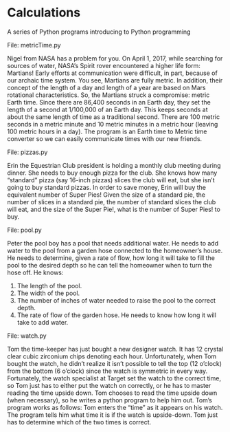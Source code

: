 # Calculations
A series of Python programs introducing to Python programming

File: metricTime.py

Nigel from NASA has a problem for you. On April 1, 2017, while searching for sources of water, NASA’s Spirit rover encountered a higher life form: Martians! Early efforts at communication were difficult, in part, because of our archaic time system. You see, Martians are fully metric. In addition, their concept of the length of a day and length of a year are based on Mars rotational characteristics. So, the Martians struck a compromise: metric Earth time. Since there are 86,400 seconds in an Earth day, they set the length of a second at 1/100,000 of an Earth day. This keeps seconds at about the same length of time as a traditional second. There are 100 metric seconds in a metric minute and 10 metric minutes in a metric hour (leaving
100 metric hours in a day). The program is an Earth time to Metric time converter so we can easily communicate times with our new friends. 

File: pizzas.py

Erin the Equestrian Club president is holding a monthly club meeting during dinner. She needs to buy enough pizza for the club. She knows how many “standard” pizza (say 16-inch pizzas) slices the club will eat, but she isn’t going to buy standard pizzas. In order to save money, Erin will buy the equivalent number of Super Pies! Given the size of a standard pie, the number of slices in a standard pie, the number of standard slices the club will eat, and the size of the Super Pie!, what is the number of Super Pies! to buy.

File: pool.py

Peter the pool boy has a pool that needs additional water. He needs to add water to the pool from a garden hose connected to the homeowner’s house. He needs to determine, given a rate of flow, how long it will take to fill the pool to the desired depth so he can tell the homeowner when to turn the hose off. He knows:
1. The length of the pool.
2. The width of the pool.
3. The number of inches of water needed to raise the pool to the correct depth.
4. The rate of flow of the garden hose.
He needs to know how long it will take to add water.

File: watch.py

Tom the time-keeper has just bought a new designer watch. It has 12 crystal clear cubic zirconium chips denoting each hour. Unfortunately, when Tom bought the watch, he didn’t realize it isn’t possible to tell the top (12 o’clock) from the bottom (6 o’clock) since the watch is symmetric in every way. Fortunately, the watch specialist at Target set the watch to the correct time, so Tom just has to either put the watch on correctly, or he has to master reading the time upside down. Tom chooses to read the time upside down (when necessary), so he writes a python program to help him
out. Tom’s program works as follows: Tom enters the “time” as it appears on his watch. The program tells him what time it is if the watch is upside-down. Tom just has to determine which of the two times is correct.
